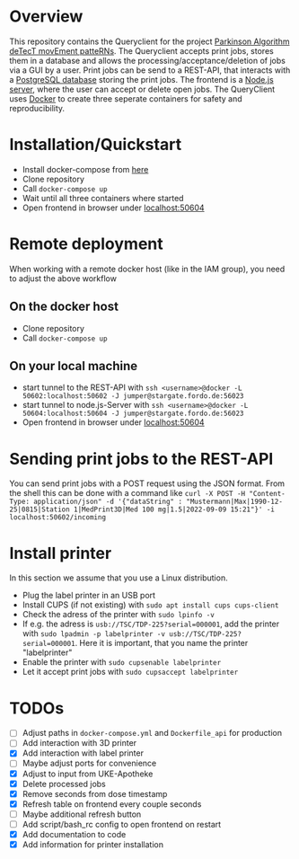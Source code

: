 # Overview

This repository contains the Queryclient for the project [Parkinson Algorithm deTecT movEment patteRNs](https://www.uke.de/organisationsstruktur/zentrale-bereiche/apotheke/3d-druck-von-arzneimitteln/index.html). The Queryclient accepts print jobs, stores them in a database and allows the processing/acceptance/deletion of jobs via a GUI by a user. Print jobs can be send to a REST-API, that interacts with a [PostgreSQL database](https://www.postgresql.org/) storing the print jobs. The frontend is a [Node.js server](https://nodejs.org/en/), where the user can accept or delete open jobs. The QueryClient uses [Docker](https://www.docker.com) to create three seperate containers for safety and reproducibility.

# Installation/Quickstart

* Install docker-compose from [here](https://github.com/docker/compose/releases)
* Clone repository
* Call `docker-compose up`
* Wait until all three containers where started
* Open frontend in browser under [localhost:50604](http://localhost:50604)

# Remote deployment

When working with a remote docker host (like in the IAM group), you need to adjust the above workflow

## On the docker host

* Clone repository
* Call `docker-compose up`

## On your local machine

* start tunnel to the REST-API with `ssh <username>@docker -L 50602:localhost:50602 -J jumper@stargate.fordo.de:56023`
* start tunnel to node.js-Server with `ssh <username>@docker -L 50604:localhost:50604 -J jumper@stargate.fordo.de:56023`
* Open frontend in browser under [localhost:50604](http://localhost:50604)

# Sending print jobs to the REST-API

You can send print jobs with a POST request using the JSON format. From the shell this can be done with a command like `curl -X POST -H "Content-Type: application/json" -d '{"dataString" : "Mustermann|Max|1990-12-25|0815|Station 1|MedPrint3D|Med 100 mg|1.5|2022-09-09 15:21"}' -i localhost:50602/incoming`

# Install printer

In this section we assume that you use a Linux distribution.
* Plug the label printer in an USB port
* Install CUPS (if not existing) with `sudo apt install cups cups-client`
* Check the adress of the printer with `sudo lpinfo -v`
* If e.g. the adress is `usb://TSC/TDP-225?serial=000001`, add the printer with `sudo lpadmin -p labelprinter -v usb://TSC/TDP-225?serial=000001`. Here it is important, that you name the printer "labelprinter"
* Enable the printer with `sudo cupsenable labelprinter`
* Let it accept print jobs with `sudo cupsaccept labelprinter` 

# TODOs

* [ ] Adjust paths in `docker-compose.yml` and `Dockerfile_api` for production
* [ ] Add interaction with 3D printer
* [x] Add interaction with label printer
* [ ] Maybe adjust ports for convenience
* [x] Adjust to input from UKE-Apotheke
* [x] Delete processed jobs
* [x] Remove seconds from dose timestamp
* [x] Refresh table on frontend every couple seconds
* [ ] Maybe additional refresh button
* [ ] Add script/bash_rc config to open frontend on restart
* [x] Add documentation to code
* [x] Add information for printer installation
